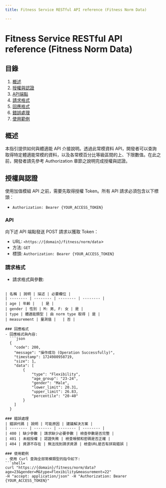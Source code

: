 ```yaml
---
title: Fitness Service RESTful API reference (Fitness Norm Data)

---
```


# Fitness Service RESTful API reference (Fitness Norm Data)

## 目錄
1. [概述](#概述)
2. [授權與認證](#授權與認證)
3. [API端點](#API)
4. [請求格式](#請求格式)
5. [回應格式](#回應格式)
6. [錯誤處理](#錯誤處理)
7. [使用範例](#使用範例)

## 概述
本指引提供如何與體適能 API 介接說明。透過此常模資料 API，開發者可以查詢取得特定體適能常模的資料，以及各常模百分比等級區間的上、下限數值。在此之前，開發者請先參考 Authorization 章節之說明完成授權與認證。

## 授權與認證
使用加值模組 API 之前，需要先取得授權 Token。所有 API 請求必須包含以下標頭：

- `Authorization: Bearer {YOUR_ACCESS_TOKEN}`

### API
向下述 API 端點發送 POST 請求以獲取 Token：
- URL: `<https://{domain}/fitness/norm/data`>
- 方法: `GET`
- 標頭: `Authorization: Bearer {YOUR_ACCESS_TOKEN}`

### 請求格式
- 請求格式與參數:
```shell=https://{domain}/fitness/norm/data?age={age}&gender={gender}&type={type}[&measurement={measurement}]

| 名稱 | 說明 | 描述 | 必要欄位 | 
| -------- | -------- | -------- | -------- |
| age | 年齡 |   | 是 |
| gender | 性別 | M: 男, F: 女 | 是 |
| type | 體適能類型 | 由 norm type 取得 | 是 | 
| measurement | 量測值 |   | 否 |

### 回應格式
- 回應格式與內容:
  ```json
  {
    "code": 200,
    "message": "操作成功 (Operation Successfully)",
    "timestamp": 1724980958719,
    "size": 1,
    "data": [
        {
            "type": "Flexibility",
            "age_group": "23-24",
            "gender": "Male",
            "lower_limit": 20.31,
            "upper_limit": 26.83,
            "percentile": "20-40"
        }
    ]
  }

### 錯誤處理
| 錯誤代碼 | 說明 | 可能原因 | 建議解決方案 |
| -------- | -------- | -------- | -------- |
| 400 | 缺少參數 | 請求缺少必要參數 | 檢查參數是否完整 |
| 401 | 未經授權 | 認證失敗 | 檢查帳號和密碼是否正確 |
| 404 | 資源不存在 | 無法找到請求資源 | 檢查URL是否有拼寫錯誤 |

### 使用範例
- 使用 Curl 查詢全部常模類型的指令如下:
```shell=
curl "https://{domain}/fitness/norm/data?age=23&gender=M&type=Flexibility&measurement=22"
-H "accept: application/json" -H "Authorization: Bearer {YOUR_ACCESS_TOKEN}"
```